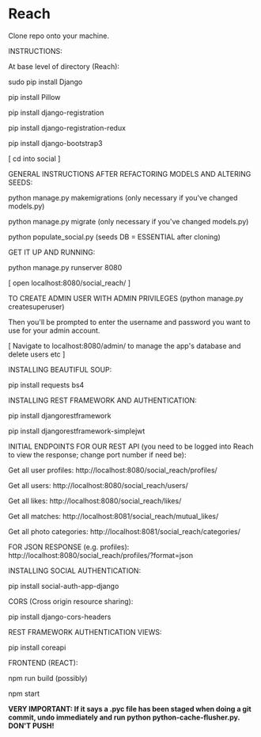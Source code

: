 # Reach

Clone repo onto your machine.

INSTRUCTIONS:

At base level of directory (Reach):

sudo pip install Django

pip install Pillow

pip install django-registration

pip install django-registration-redux

pip install django-bootstrap3

 [ cd into social ]

GENERAL INSTRUCTIONS AFTER REFACTORING MODELS AND ALTERING SEEDS:

python manage.py makemigrations (only necessary if you've changed models.py)

python manage.py migrate (only necessary if you've changed models.py)

python populate_social.py (seeds DB = ESSENTIAL after cloning)

GET IT UP AND RUNNING:

python manage.py runserver 8080

 [ open localhost:8080/social_reach/ ]

 TO CREATE ADMIN USER WITH ADMIN PRIVILEGES (python manage.py createsuperuser)

 Then you'll be prompted to enter the username and password you want to use for your admin account.

 [ Navigate to localhost:8080/admin/  to manage the app's database and delete users etc ]

 INSTALLING BEAUTIFUL SOUP:

 pip install requests bs4
 
 INSTALLING REST FRAMEWORK AND AUTHENTICATION:
 
 pip install djangorestframework
 
 pip install djangorestframework-simplejwt
 
 INITIAL ENDPOINTS FOR OUR REST API (you need to be logged into Reach to view the response; change port number if need be):
 
 Get all user profiles: http://localhost:8080/social_reach/profiles/
 
 Get all users: http://localhost:8080/social_reach/users/
 
 Get all likes: http://localhost:8080/social_reach/likes/
 
 Get all matches: http://localhost:8081/social_reach/mutual_likes/
 
 Get all photo categories: http://localhost:8081/social_reach/categories/
 
 FOR JSON RESPONSE (e.g. profiles): http://localhost:8080/social_reach/profiles/?format=json

 INSTALLING SOCIAL AUTHENTICATION:
 
 pip install social-auth-app-django
 
 CORS (Cross origin resource sharing):
 
 pip install django-cors-headers
 
 REST FRAMEWORK AUTHENTICATION VIEWS:
 
 pip install coreapi
 
 FRONTEND (REACT):
 
 npm run build (possibly)
 
 npm start

  <b>VERY IMPORTANT: If it says a .pyc file has been staged when doing a git commit, undo immediately and run python python-cache-flusher.py. DON'T PUSH!<b>
